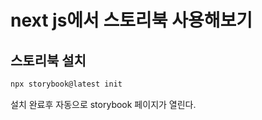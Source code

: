 # next js에서 스토리북 사용해보기

## 스토리북 설치

```bash
npx storybook@latest init
```

설치 완료후 자동으로 storybook 페이지가 열린다.
